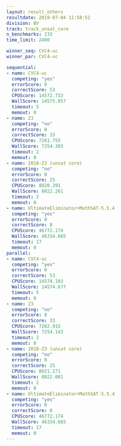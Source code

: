 ```yaml
---
layout: result_others
resultdate: 2019-07-04 11:58:51
division: BV
track: track_unsat_core
n_benchmarks: 233
time_limit: 2400

winner_seq: CVC4-uc
winner_par: CVC4-uc

sequential:
- name: CVC4-uc
  competing: "yes"
  errorScore: 0
  correctScore: 53
  CPUScore: 14572.733
  WallScore: 14575.057
  timeout: 5
  memout: 0
- name: Z3
  competing: "no"
  errorScore: 0
  correctScore: 33
  CPUScore: 7261.755
  WallScore: 7254.303
  timeout: 2
  memout: 0
- name: 2018-Z3 (unsat core)
  competing: "no"
  errorScore: 0
  correctScore: 25
  CPUScore: 8020.391
  WallScore: 8022.261
  timeout: 2
  memout: 0
- name: UltimateEliminator+MathSAT-5.5.4
  competing: "yes"
  errorScore: 0
  correctScore: 0
  CPUScore: 46772.174
  WallScore: 46334.665
  timeout: 17
  memout: 0
parallel:
- name: CVC4-uc
  competing: "yes"
  errorScore: 0
  correctScore: 53
  CPUScore: 14574.103
  WallScore: 14574.677
  timeout: 5
  memout: 0
- name: Z3
  competing: "no"
  errorScore: 0
  correctScore: 33
  CPUScore: 7262.915
  WallScore: 7254.143
  timeout: 2
  memout: 0
- name: 2018-Z3 (unsat core)
  competing: "no"
  errorScore: 0
  correctScore: 25
  CPUScore: 8021.271
  WallScore: 8022.081
  timeout: 2
  memout: 0
- name: UltimateEliminator+MathSAT-5.5.4
  competing: "yes"
  errorScore: 0
  correctScore: 0
  CPUScore: 46772.174
  WallScore: 46334.665
  timeout: 17
  memout: 0
---
```

